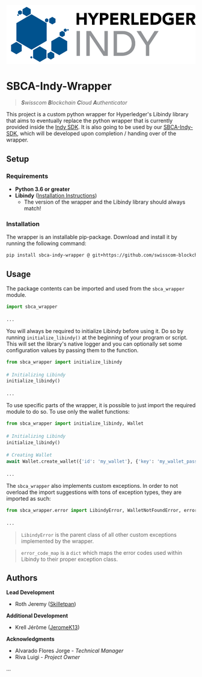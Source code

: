 ![logo](https://raw.githubusercontent.com/hyperledger/indy-node/master/collateral/logos/indy-logo.png)

#   SBCA-Indy-Wrapper
>   ***S****wisscom* ***B****lockchain* ***C****loud* ***A****uthenticator*

This project is a custom python wrapper for Hyperledger's Libindy library that aims to eventually replace the python
wrapper that is currently provided inside the [Indy SDK](https://github.com/hyperledger/indy-sdk). It is also going to
be used by our [SBCA-Indy-SDK](https://github.com/swisscom-blockchain/sbca-indy-sdk), which will be developed upon
completion / handing over of the wrapper.

##  Setup
### Requirements
*   **Python 3.6 or greater**
*   **Libindy** ([Installation Instructions](https://github.com/hyperledger/indy-sdk#installing-the-sdk))
    *   The version of the wrapper and the Libindy library should always match!

### Installation
The wrapper is an installable pip-package. Download and install it by running the following command:
```bash
pip install sbca-indy-wrapper @ git+https://github.com/swisscom-blockchain/sbca-indy-wrapper.git@v1.8.1
```

##  Usage
The package contents can be imported and used from the `sbca_wrapper` module.
```python
import sbca_wrapper

...
```

You will always be required to initialize Libindy before using it. Do so by running `initialize_libindy()` at the
beginning of your program or script. This will set the library's native logger and you can optionally set some
configuration values by passing them to the function.
```python
from sbca_wrapper import initialize_libindy

# Initializing Libindy
initialize_libindy()

...
```

To use specific parts of the wrapper, it is possible to just import the required module to do so. To use only the
wallet functions:
```python
from sbca_wrapper import initialize_libindy, Wallet

# Initializing Libindy
initialize_libindy()

# Creating Wallet
await Wallet.create_wallet({'id': 'my_wallet'}, {'key': 'my_wallet_password'})

...
```

The `sbca_wrapper` also implements custom exceptions. In order to not overload the import suggestions with tons of
exception types, they are imported as such:
```python
from sbca_wrapper.error import LibindyError, WalletNotFoundError, error_code_map

...
```
>   `LibindyError` is the parent class of all other custom exceptions implemented by the wrapper.

>   `error_code_map` is a `dict` which maps the error codes used within Libindy to their proper exception class.

##  Authors
**Lead Development**
*   Roth Jeremy ([Skilletpan](https://github.com/Skilletpan))

**Additional Development**
*   Krell Jérôme ([JeromeK13](https://github.com/JeromeK13))

**Acknowledgments**
*   Alvarado Flores Jorge - *Technical Manager*
*   Riva Luigi - *Project Owner*


...
